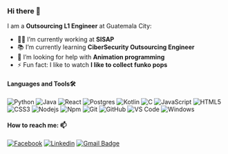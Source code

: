 ### Hi there 👋

I am a **Outsourcing L1 Engineer** at Guatemala City: 

- 👨‍💻 I’m currently working at **SISAP**
- 📚  I’m currently learning **CiberSecurity Outsourcing Engineer**
- 🤔 I’m looking for help with **Animation programming**
- ⚡ Fun fact: I like to watch **I like to collect funko pops** 

#### Languages and Tools🛠 

![Python](http://img.shields.io/badge/-Python-3776AB?style=flat-square&logo=python&logoColor=ffffff)
![Java](http://img.shields.io/badge/-Java-007396?style=flat-square&logo=java&logoColor=ffffff)
![React](https://img.shields.io/badge/-React-61DAFB?style=flat-square&logo=react&logoColor=ffffff)
![Postgres](http://img.shields.io/badge/-Postgres-336791?style=flat-square&logo=PostgreSQL&logoColor=ffffff)
![Kotlin](http://img.shields.io/badge/-Kotlin-0095D5?style=flat-square&logo=Kotlin&logoColor=ffffff)
![C](http://img.shields.io/badge/-C-A8B9CC?style=flat-square&logo=c&logoColor=ffffff)
![JavaScript](https://img.shields.io/badge/-JavaScript-%23F7DF1C?style=flat-square&logo=javascript&logoColor=000000&labelColor=%23F7DF1C&color=%23FFCE5A)
![HTML5](https://img.shields.io/badge/-HTML5-%23E44D27?style=flat-square&logo=html5&logoColor=ffffff)
![CSS3](https://img.shields.io/badge/-CSS3-%231572B6?style=flat-square&logo=css3)
![Nodejs](https://img.shields.io/badge/-Nodejs-339933?style=flat-square&logo=Node.js&logoColor=ffffff)
![Npm](https://img.shields.io/badge/-npm-CB3837?style=flat-square&logo=npm)
![Git](https://img.shields.io/badge/-Git-%23F05032?style=flat-square&logo=git&logoColor=%23ffffff)
![GitHub](https://img.shields.io/badge/-GitHub-181717?style=flat-square&logo=github)
![VS Code](http://img.shields.io/badge/-VS%20Code-007ACC?style=flat-square&logo=visual-studio-code&logoColor=ffffff)
![Windows](http://img.shields.io/badge/-Windows-0078D6?style=flat-square&logo=windows&logoColor=ffffff)

#### How to reach me: 📫 

[![Facebook](http://img.shields.io/badge/-Facebook-1877F2?style=flat-square&logo=Facebook&logoColor=ffffff&link=https://www.facebook.com/sarita.zavala11)](https://www.facebook.com/sarita.zavala11)
[![Linkedin](http://img.shields.io/badge/-Linkedin-0A66C2?style=flat-square&logo=Linkedin&logoColor=ffffff&link=https://www.linkedin.com/in/sara-zavala-0942091ba/)](https://www.linkedin.com/in/sara-zavala-0942091ba/)
[![Gmail Badge](https://img.shields.io/badge/-saritazg2010@gmail.com-c14438?style=flat-square&logo=Gmail&logoColor=white&link=mailto:saritazg2010@gmail.com)](mailto:saritazg2010@gmail.com)



